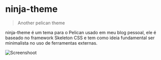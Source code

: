 # ninja-theme
> Another pelican theme

ninja-theme é um tema para o Pelican usado em meu blog pessoal, ele é baseado
no framework Skeleton CSS e tem como ideia fundamental ser minimalista no uso
de ferramentas externas.

![Screenshoot](https://raw.github.com/hmleal/hmleal-theme/master/screenshoots/hmleal-theme.png "Screenshoot")
